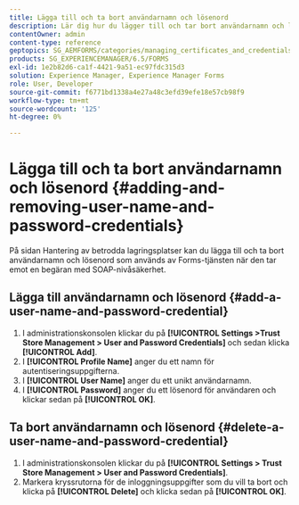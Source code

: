 ```yaml
---
title: Lägga till och ta bort användarnamn och lösenord
description: Lär dig hur du lägger till och tar bort användarnamn och lösenord.
contentOwner: admin
content-type: reference
geptopics: SG_AEMFORMS/categories/managing_certificates_and_credentials
products: SG_EXPERIENCEMANAGER/6.5/FORMS
exl-id: 1e2b82d6-ca1f-4421-9a51-ec97fdc315d3
solution: Experience Manager, Experience Manager Forms
role: User, Developer
source-git-commit: f6771bd1338a4e27a48c3efd39efe18e57cb98f9
workflow-type: tm+mt
source-wordcount: '125'
ht-degree: 0%

---
```


# Lägga till och ta bort användarnamn och lösenord {#adding-and-removing-user-name-and-password-credentials}

På sidan Hantering av betrodda lagringsplatser kan du lägga till och ta bort användarnamn och lösenord som används av Forms-tjänsten när den tar emot en begäran med SOAP-nivåsäkerhet.

## Lägga till användarnamn och lösenord {#add-a-user-name-and-password-credential}

1. I administrationskonsolen klickar du på **[!UICONTROL Settings >Trust Store Management > User and Password Credentials]** och sedan klicka **[!UICONTROL Add]**.
1. I **[!UICONTROL Profile Name]** anger du ett namn för autentiseringsuppgifterna.
1. I **[!UICONTROL User Name]** anger du ett unikt användarnamn.
1. I **[!UICONTROL Password]** anger du ett lösenord för användaren och klickar sedan på **[!UICONTROL OK]**.

## Ta bort användarnamn och lösenord {#delete-a-user-name-and-password-credential}

1. I administrationskonsolen klickar du på **[!UICONTROL Settings > Trust Store Management > User and Password Credentials]**.
1. Markera kryssrutorna för de inloggningsuppgifter som du vill ta bort och klicka på **[!UICONTROL Delete]** och klicka sedan på **[!UICONTROL OK]**.
